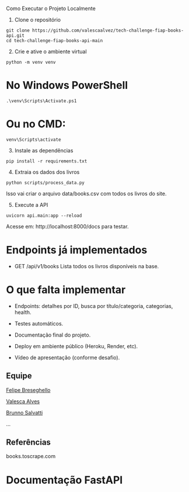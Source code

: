 Como Executar o Projeto Localmente
1. Clone o repositório

```
git clone https://github.com/valescaalvez/tech-challenge-fiap-books-api.git
cd tech-challenge-fiap-books-api-main
```

2. Crie e ative o ambiente virtual

```python -m venv venv```
# No Windows PowerShell
```.\venv\Scripts\Activate.ps1```
# Ou no CMD:
```venv\Scripts\activate```

3. Instale as dependências

```pip install -r requirements.txt```

4. Extraia os dados dos livros

```python scripts/process_data.py```

Isso vai criar o arquivo data/books.csv com todos os livros do site.

5. Execute a API

```uvicorn api.main:app --reload```

Acesse em: http://localhost:8000/docs para testar.

# Endpoints já implementados
- GET /api/v1/books
Lista todos os livros disponíveis na base.

# O que falta implementar

- Endpoints: detalhes por ID, busca por título/categoria, categorias, health.

- Testes automáticos.

- Documentação final do projeto.

- Deploy em ambiente público (Heroku, Render, etc).

- Vídeo de apresentação (conforme desafio).

## Equipe

[Felipe Breseghello](https://github.com/fbreseghello)

[Valesca Alves](https://github.com/valescaalvez)

[Brunno Salvatti](https://github.com/brunnosalvatti)

...


## Referências
books.toscrape.com

Documentação FastAPI
=======

